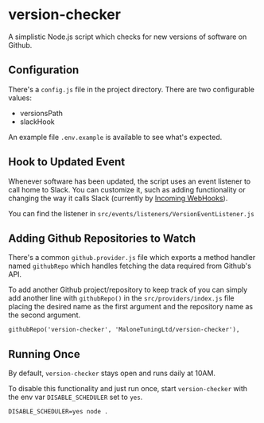 # version-checker

A simplistic Node.js script which checks for new versions of software on Github.

## Configuration
There's a `config.js` file in the project directory. There are two configurable values:

- versionsPath
- slackHook

An example file `.env.example` is available to see what's expected.

## Hook to Updated Event
Whenever software has been updated, the script uses an event listener to call home to Slack. You can customize it, such as adding functionality or changing the way it calls Slack (currently by [Incoming WebHooks][slack-webhooks]).

You can find the listener in `src/events/listeners/VersionEventListener.js`

[slack-webhooks]:https://api.slack.com/incoming-webhooks

## Adding Github Repositories to Watch
There's a common `github.provider.js` file which exports a method handler named `githubRepo` which handles fetching the data required from Github's API.

To add another Github project/repository to keep track of you can simply add another line with `githubRepo()` in the `src/providers/index.js` file placing the desired name as the first argument and the repository name as the second argument.

```
githubRepo('version-checker', 'MaloneTuningLtd/version-checker'),
```

## Running Once
By default, `version-checker` stays open and runs daily at 10AM.

To disable this functionality and just run once, start `version-checker` with the env var `DISABLE_SCHEDULER` set to `yes`.

```
DISABLE_SCHEDULER=yes node .
```
